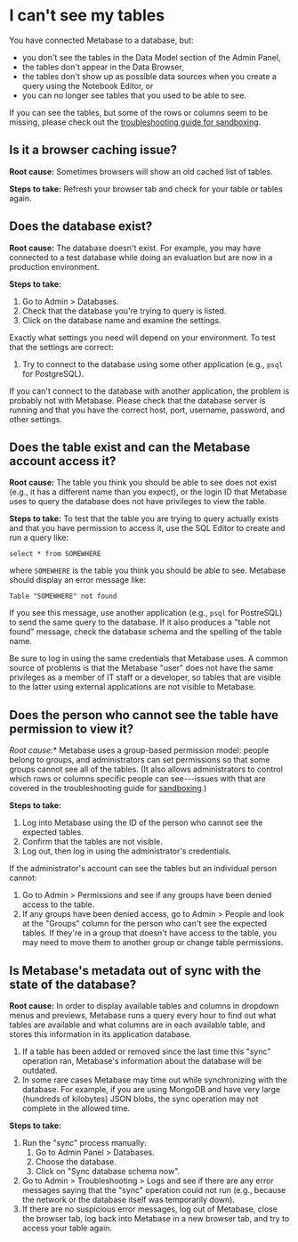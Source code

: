 # I can't see my tables

You have connected Metabase to a database, but:

- you don't see the tables in the Data Model section of the Admin Panel,
- the tables don't appear in the Data Browser,
- the tables don't show up as possible data sources when you create a query using the Notebook Editor, or
- you can no longer see tables that you used to be able to see.

If you can see the tables, but some of the rows or columns seem to be missing, please check out the [troubleshooting guide for sandboxing][sandboxing].

## Is it a browser caching issue?

**Root cause:** Sometimes browsers will show an old cached list of tables.

**Steps to take:** Refresh your browser tab and check for your table or tables again.

## Does the database exist?

**Root cause:** The database doesn't exist. For example, you may have connected to a test database while doing an evaluation but are now in a production environment.

**Steps to take:**

1. Go to Admin > Databases.
2. Check that the database you're trying to query is listed.
3. Click on the database name and examine the settings.

Exactly what settings you need will depend on your environment. To test that the settings are correct:

1. Try to connect to the database using some other application (e.g., `psql` for PostgreSQL).

If you can't connect to the database with another application, the problem is probably not with Metabase. Please check that the database server is running and that you have the correct host, port, username, password, and other settings.

## Does the table exist and can the Metabase account access it?

**Root cause:** The table you think you should be able to see does not exist (e.g., it has a different name than you expect), or the login ID that Metabase uses to query the database does not have privileges to view the table.

**Steps to take:** To test that the table you are trying to query actually exists and that you have permission to access it, use the SQL Editor to create and run a query like:

```
select * from SOMEWHERE
```

where `SOMEWHERE` is the table you think you should be able to see. Metabase should display an error message like:

```
Table "SOMEWHERE" not found
```

If you see this message, use another application (e.g., `psql` for PostreSQL) to send the same query to the database. If it also produces a "table not found" message, check the database schema and the spelling of the table name.

Be sure to log in using the same credentials that Metabase uses. A common source of problems is that the Metabase "user" does not have the same privileges as a member of IT staff or a developer, so tables that are visible to the latter using external applications are not visible to Metabase.

## Does the person who cannot see the table have permission to view it?

*Root cause:** Metabase uses a group-based permission model: people belong to groups, and administrators can set permissions so that some groups cannot see all of the tables. (It also allows administrators to control which rows or columns specific people can see---issues with that are covered in the troubleshooting guide for [sandboxing][sandboxing].)

**Steps to take:**

1. Log into Metabase using the ID of the person who cannot see the expected tables.
2. Confirm that the tables are not visible.
3. Log out, then log in using the administrator's credentials.

If the administrator's account can see the tables but an individual person cannot:

1. Go to Admin > Permissions and see if any groups have been denied access to the table.
2. If any groups have been denied access, go to Admin > People and look at the "Groups" column for the person who can't see the expected tables. If they're in a group that doesn't have access to the table, you may need to move them to another group or change table permissions.

## Is Metabase's metadata out of sync with the state of the database?

**Root cause:** In order to display available tables and columns in dropdown menus and previews, Metabase runs a query every hour to find out what tables are available and what columns are in each available table, and stores this information in its application database.

1. If a table has been added or removed since the last time this "sync" operation ran, Metabase's information about the database will be outdated.
2. In some rare cases Metabase may time out while synchronizing with the database. For example, if you are using MongoDB and have very large (hundreds of kilobytes) JSON blobs, the sync operation may not complete in the allowed time.

**Steps to take:**

1. Run the "sync" process manually:
   1. Go to Admin Panel > Databases.
   2. Choose the database.
   3. Click on "Sync database schema now".
2. Go to Admin > Troubleshooting > Logs and see if there are any error messages saying that the "sync" operation could not run (e.g., because the network or the database itself was temporarily down).
3. If there are no suspicious error messages, log out of Metabase, close the browser tab, log back into Metabase in a new browser tab, and try to access your table again.

[sandboxing]: ./sandboxing.html
